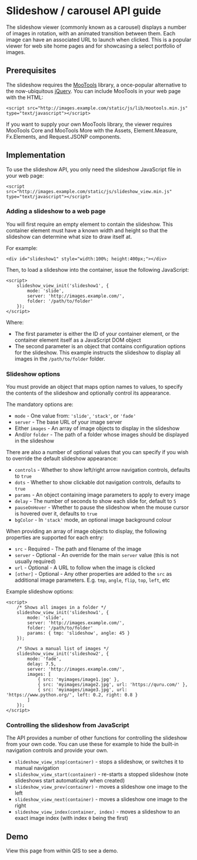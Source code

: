 # Slideshow / carousel API guide

The slideshow viewer (commonly known as a carousel) displays a number of images in rotation,
with an animated transition between them. Each image can have an associated URL to launch when
clicked. This is a popular viewer for web site home pages and for showcasing a select portfolio
of images.

## Prerequisites

The slideshow requires the [MooTools](http://mootools.net/) library, a once-popular
alternative to the now-ubiquitous [jQuery](http://jquery.com/). You can include MooTools
in your web page with the HTML:

	<script src="http://images.example.com/static/js/lib/mootools.min.js" type="text/javascript"></script>

If you want to supply your own MooTools library, the viewer requires MooTools Core and
MooTools More with the Assets, Element.Measure, Fx.Elements, and Request.JSONP components.

## Implementation

To use the slideshow API, you only need the slideshow JavaScript file in your web page:

	<script src="http://images.example.com/static/js/slideshow_view.min.js" type="text/javascript"></script>

### Adding a slideshow to a web page

You will first require an empty element to contain the slideshow. This container element must
have a known width and height so that the slideshow can determine what size to draw itself at.

For example:

	<div id="slideshow1" style="width:100%; height:400px;"></div>

Then, to load a slideshow into the container, issue the following JavaScript:

	<script>
		slideshow_view_init('slideshow1', {
			mode: 'slide',
			server: 'http://images.example.com/',
			folder: '/path/to/folder'
		});
	</script>

Where:

* The first parameter is either the ID of your container element, or the container element itself
  as a JavaScript DOM object
* The second parameter is an object that contains configuration options for the slideshow.
  This example instructs the slideshow to display all images in the `/path/to/folder` folder.

### Slideshow options

You must provide an object that maps option names to values, to specify the contents of the
slideshow and optionally control its appearance.

The mandatory options are:

* `mode` - One value from: `'slide'`, `'stack'`, or `'fade'`
* `server` - The base URL of your image server
* Either `images` - An array of image objects to display in the slideshow
* And/or `folder` - The path of a folder whose images should be displayed in the slideshow

There are also a number of optional values that you can specify if you wish to override the
default slideshow appearance:

* `controls` - Whether to show left/right arrow navigation controls, defaults to `true`
* `dots` - Whether to show clickable dot navigation controls, defaults to `true`
* `params` - An object containing image parameters to apply to every image
* `delay` - The number of seconds to show each slide for, default to `5`
* `pauseOnHover` - Whether to pause the slideshow when the mouse cursor is hovered over it,
  defaults to `true`
* `bgColor` - In `'stack'` mode, an optional image background colour

When providing an array of image objects to display, the following properties are supported for
each entry:

* `src` - Required - The path and filename of the image
* `server` - Optional - An override for the main `server` value (this is not usually required)
* `url` - Optional - A URL to follow when the image is clicked
* `[other]` - Optional - Any other properties are added to the `src` as additional image
  parameters. E.g. `tmp`, `angle`, `flip`, `top`, `left`, etc

Example slideshow options:

	<script>
		/* Shows all images in a folder */
		slideshow_view_init('slideshow1', {
			mode: 'slide',
			server: 'http://images.example.com/',
			folder: '/path/to/folder'
			params: { tmp: 'slideshow', angle: 45 }
		});
	
		/* Shows a manual list of images */
		slideshow_view_init('slideshow2', {
			mode: 'fade',
			delay: 7.5,
			server: 'http://images.example.com/',
			images: [
				{ src: 'myimages/image1.jpg' },
				{ src: 'myimages/image2.jpg', url: 'https://quru.com/' },
				{ src: 'myimages/image3.jpg', url: 'https://www.python.org/', left: 0.2, right: 0.8 }
			]
		});
	</script>

### Controlling the slideshow from JavaScript

The API provides a number of other functions for controlling the slideshow from your own code.
You can use these for example to hide the built-in navigation controls and provide your own.

* `slideshow_view_stop(container)` - stops a slideshow, or switches it to manual navigation
* `slideshow_view_start(container)` - re-starts a stopped slideshow (note slideshows start automatically
  when created)
* `slideshow_view_prev(container)` - moves a slideshow one image to the left
* `slideshow_view_next(container)` - moves a slideshow one image to the right
* `slideshow_view_index(container, index)` - moves a slideshow to an exact image index (with index
  `0` being the first)

## Demo

View this page from within QIS to see a demo.
